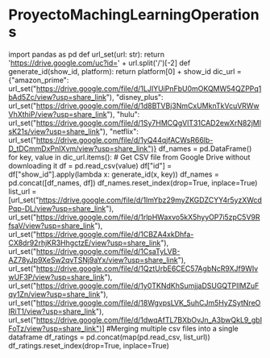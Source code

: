 # ProyectoMachingLearningOperations
import pandas as pd
def url_set(url: str):
    return 'https://drive.google.com/uc?id=' + url.split('/')[-2]
def generate_id(show_id, platform):
    return platform[0] + show_id
dic_url = {"amazon_prime": url_set("https://drive.google.com/file/d/1LJIYUiPnFbU0mOKQMW54QZPPq1bAd5Zc/view?usp=share_link"),
            "disney_plus": url_set("https://drive.google.com/file/d/1d8BTVBj3NmCxUMknTkVcuVRWwVhXthiP/view?usp=share_link"),
           "hulu": url_set("https://drive.google.com/file/d/1Sy7HMCQgVlT31CAD2ewXrN82jMlsK21s/view?usp=share_link"),
           "netflix": url_set("https://drive.google.com/file/d/1yQ44qjfACWsR66lb-D_tDCmmDxPnIXvm/view?usp=share_link")}
df_names = pd.DataFrame()
for key, value in dic_url.items():
    # Get CSV file from Google Drive without downloading it
    df = pd.read_csv(value)
    df["id"] = df["show_id"].apply(lambda x: generate_id(x, key))
    df_names = pd.concat([df_names, df])
df_names.reset_index(drop=True, inplace=True)
list_url = [url_set("https://drive.google.com/file/d/1ImYbz29myZKGDZCYY4r5yzXWcdPqp-DL/view?usp=share_link"),
        url_set("https://drive.google.com/file/d/1rlpHWaxvo5kX5hyyOP7i5zpC5V9RfsaV/view?usp=share_link"),
        url_set("https://drive.google.com/file/d/1CBZA4xkDhfa-CX8dr92rhjKR3HhgctzE/view?usp=share_link"),
        url_set("https://drive.google.com/file/d/1CsaTyLVB-AZ78yJp9XeSw2qvTSNj9aYx/view?usp=share_link"),
        url_set("https://drive.google.com/file/d/1QztUrbE6CEC57AgbNcR9XJf9WIvwUF3P/view?usp=share_link"),
        url_set("https://drive.google.com/file/d/1y0TKNdKhSumjjaDSUGQTPIlMZuFqy1Zn/view?usp=share_link"),
        url_set("https://drive.google.com/file/d/18WgvpsLVK_5uhCJm5HyZSytNreOIRiT1/view?usp=share_link"),
        url_set("https://drive.google.com/file/d/1dwqAfTL7BXbOvJn_A3bwQkL9_gbIFoTz/view?usp=share_link")]
#Merging multiple csv files into a single dataframe
df_ratings = pd.concat(map(pd.read_csv, list_url))
df_ratings.reset_index(drop=True, inplace=True)
